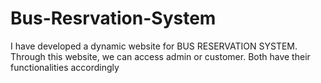 # Bus-Resrvation-System
I have developed a dynamic website for BUS RESERVATION SYSTEM. Through this website, we can access admin or customer. Both have their functionalities accordingly
